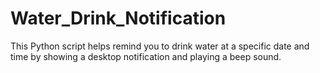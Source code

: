 # Water_Drink_Notification
This Python script helps remind you to drink water at a specific date and time by showing a desktop notification and playing a beep sound.
